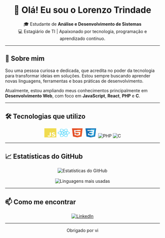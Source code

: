 <h1 align="center">👋 Olá! Eu sou o Lorenzo Trindade</h1>

<p align="center">
  🎓 Estudante de <strong>Análise e Desenvolvimento de Sistemas</strong> <br>
  💻 Estagiário de TI | Apaixonado por tecnologia, programação e aprendizado contínuo.
</p>

---

## 🚀 Sobre mim

Sou uma pessoa curiosa e dedicada, que acredita no poder da tecnologia para transformar ideias em soluções. Estou sempre buscando aprender novas linguagens, ferramentas e boas práticas de desenvolvimento.

Atualmente, estou ampliando meus conhecimentos principalmente em **Desenvolvimento Web**, com foco em **JavaScript**, **React**, **PHP** e **C**.

---

## 🛠️ Tecnologias que utilizo

<p align="center">
  <img alt="JavaScript" height="30" width="40" src="https://raw.githubusercontent.com/devicons/devicon/master/icons/javascript/javascript-plain.svg" title="JavaScript"/>
  <img alt="React" height="30" width="40" src="https://raw.githubusercontent.com/devicons/devicon/master/icons/react/react-original.svg" title="React"/>
  <img alt="HTML5" height="30" width="40" src="https://raw.githubusercontent.com/devicons/devicon/master/icons/html5/html5-original.svg" title="HTML5"/>
  <img alt="CSS3" height="30" width="40" src="https://raw.githubusercontent.com/devicons/devicon/master/icons/css3/css3-original.svg" title="CSS3"/>
  <img alt="PHP" height="30" width="40" src="https://cdn.jsdelivr.net/gh/devicons/devicon/icons/php/php-original.svg" title="PHP"/>
  <img alt="C" height="30" width="40" src="https://cdn.jsdelivr.net/gh/devicons/devicon/icons/c/c-original.svg" title="C"/>
</p>


---

## 📈 Estatísticas do GitHub

<p align="center">
  <img src="https://github-readme-stats.vercel.app/api?username=hashigt&show_icons=true&theme=github_dark&include_all_commits=true&count_private=true" alt="Estatísticas do GitHub"/>
  <br><br>
  <img src="https://github-readme-stats.vercel.app/api/top-langs/?username=hashigt&layout=compact&theme=github_dark&langs_count=6" alt="Linguagens mais usadas"/>
</p>

---

## 📫 Como me encontrar

<p align="center">
  <a href="https://linkedin.com/in/lorenzo-trindade-72a665256" target="_blank">
    <img src="https://img.shields.io/badge/-LinkedIn-%230077B5?style=for-the-badge&logo=linkedin&logoColor=white" alt="LinkedIn">
  </a>
</p>

---

<p align="center">
  Obrigado por vi
